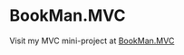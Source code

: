 # BookMan.MVC
Visit my MVC mini-project at [BookMan.MVC](https://bookmanmvchieunguyenhuu.azurewebsites.net/)
